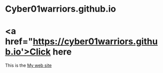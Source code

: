 # Cyber01warriors.github.io

# <a href="https://cyber01warriors.github.io'>Click here</a>

This is the <a href="https://cyber01warriors.github.io">My web site</a>
